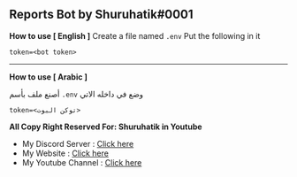 ## Reports Bot by Shuruhatik#0001
**How to use [ English ]**
Create a file named `.env` Put the following in it

```
token=<bot token>
```

---

**How to use [ Arabic ]**

أصنع ملف بأسم `.env` وضع في داخله الاتي

```
token=<توكن البوت>
```
**All Copy Right Reserved For: Shuruhatik  in Youtube**
- My Discord Server : [Click here](https://dsc.gg/shuruhatik)
- My Website : [Click here](https://www.shuruhatik.xyz/)
- My Youtube Channel : [Click here](https://www.youtube.com/channel/UCXSrBk2f9wzB-fugmRR4wsg)
